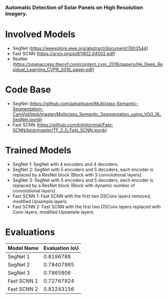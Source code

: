 ### Automatic Detection of Solar Panels on High Resolution Imagery.
# Involved Models 
- SegNet (https://ieeexplore.ieee.org/abstract/document/7803544)
- Fast SCNN (https://arxiv.org/pdf/1902.04502.pdf)
- ResNet (https://openaccess.thecvf.com/content_cvpr_2016/papers/He_Deep_Residual_Learning_CVPR_2016_paper.pdf)
# Code Base
- SegNet (https://github.com/advaitsave/Multiclass-Semantic-Segmentation-CamVid/blob/master/Multiclass_Semantic_Segmentation_using_VGG_16_SegNet.ipynb)
- Fast SCNN (https://github.com/kshitizrimal/Fast-SCNN/blob/master/TF_2_0_Fast_SCNN.ipynb)
# Trained Models 
- SegNet 1: SegNet with 4 encoders and 4 decoders.
- SegNet 2: SegNet with 5 encoders and 5 decoders, each encoder is replaced by a ResNet block (Block with 3 convolutional layers).
- SegNet 3: SegNet with 5 encoders and 5 decoders, each encoder is replaced by a ResNet block (Block with dynamic number of convolutional layers).
- Fast SCNN 1: Fast SCNN with the first two DSConv layers removed, modified Upsample layers.
- Fast SCNN 2: Fast SCNN with the first two DSConv layers replaced with Conv layers, modified Upsample layers. 
# Evaluations
|Model Name|Evaluation IoU| 
|---|---|
|SegNet 1|0.8196788|
|SegNet 2|0.78407985|
|SegNet 3|0.7865806|
|Fast SCNN 1|0.72767824|
|Fast SCNN 2|0.82243156|

